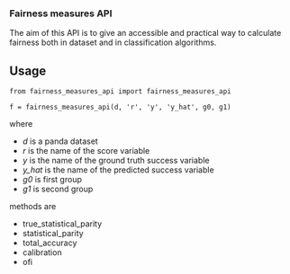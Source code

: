 ### Fairness measures API
The aim of this API is to give an accessible and practical way to calculate fairness both in dataset and in classification algorithms.

## Usage
`from fairness_measures_api import fairness_measures_api`

`f = fairness_measures_api(d, 'r', 'y', 'y_hat', g0, g1)`

where 
- *d* is a panda dataset
- *r* is the name of the score variable
- *y* is the name of the ground truth success variable
- *y_hat* is the name of the predicted success variable
- *g0* is first group
- *g1* is second group

methods are 
- true_statistical_parity
- statistical_parity
- total_accuracy
- calibration
- ofi
